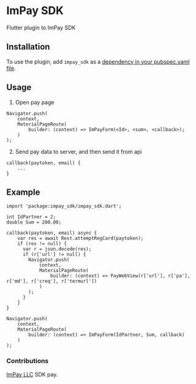 # ImPay SDK

Flutter plugin to ImPay SDK

## Installation

To use the plugin, add `impay_sdk` as a
[dependency in your pubspec.yaml file](https://flutter.io/platform-plugins/).

## Usage

1. Open pay page

```
Navigator.push(
    context,
    MaterialPageRoute(
        builder: (context) => ImPayForm(<Id>, <sum>, <callback>);
    )
);

```

2. Send pay data to server, and then send it from api 

```
callback(paytoken, email) {
    ...
}

```

## Example

```
import 'package:impay_sdk/impay_sdk.dart'; 

int IdPartner = 2;
double Sum = 200.00;

callback(paytoken, email) async {
    var res = await Rest.attemptRegCard(paytoken);
    if (res != null) {
      var r = json.decode(res);
      if (r['url'] != null) {
        Navigator.push(
            context,
            MaterialPageRoute(
                builder: (context) => PayWebView(r['url'], r['pa'], r['md'], r['creq'], r['termurl'])
            )
        );
      }
    }
}

Navigator.push(
    context,
    MaterialPageRoute(
        builder: (context) => ImPayForm(IdPartner, Sum, callback)
    )
);

```

### Contributions
[ImPay LLC](https://github.com/impayru) SDK pay.